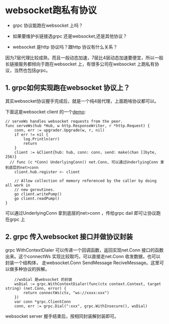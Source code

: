 # websocket跑私有协议
* grpc 协议能跑在websocket 上吗？

* 如果要维护长链接选grpc 还是websocket,还是其他协议？

* websocket 是http 协议吗？跟http 协议有什么关系？ 


因为7层代理比较成熟，而且一般动态加速，7层比4层动态加速要便宜，所以一般长链接服务都倾向于跑在websocket 上，有很多公司在websocket
上跑私有协议，当然也包括grpc。

## 1. grpc如何实现跑在websocket 协议上？
其实websocket协议握手完成后，就是一个纯4层代理，上面跑啥协议都可以。

下面这是websocket client 的一个[demo](https://github.com/gorilla/websocket/blob/master/examples/chat/client.go):
```
// serveWs handles websocket requests from the peer.
func serveWs(hub *Hub, w http.ResponseWriter, r *http.Request) {
	conn, err := upgrader.Upgrade(w, r, nil)
	if err != nil {
		log.Println(err)
		return
	}
	client := &Client{hub: hub, conn: conn, send: make(chan []byte, 256)}
  // func (c *Conn) UnderlyingConn() net.Conn, 可以通过UnderlyingConn 拿到底层的net>conn 
	client.hub.register <- client

	// Allow collection of memory referenced by the caller by doing all work in
	// new goroutines.
	go client.writePump()
	go client.readPump()
}
```
可以通过UnderlyingConn 拿到底层的net>conn ，传给grpc dail 即可让协议跑在grpc 上

## 2. grpc 传入websocket 接口并做协议封装
grpc WithContextDialer 可以传递一个回调函数，返回实现net.Conn 接口的函数出来。这个connectWs 实现比较取巧，可以直接走net.Conn 收发数据，也可以封装一个结构体，
走websocket.Conn SendMessage ReciveMessage。这里可以做多种协议的拆解。

```	
	//wsDial 是websocket 的封装
	wsDial := grpc.WithContextDialer(func(ctx context.Context, target string) (net.Conn, error) {
		return connectWs(ctx, "ws://xxxx:xxx")
	})
	var conn *grpc.ClientConn
	conn, err := grpc.Dial(":xxx", grpc.WithInsecure(), wsDial)
```

websocket server 握手结束后，按相同封装解封装即可。

